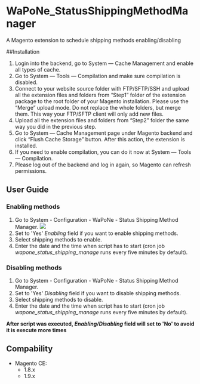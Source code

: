 # WaPoNe_StatusShippingMethodManager
A Magento extension to schedule shipping methods enabling/disabling

##Installation

1. Login into the backend, go to System — Cache Management and enable all types of cache.
2. Go to System — Tools — Compilation and make sure compilation is disabled.
3. Connect to your website source folder with FTP/SFTP/SSH and upload all the extension files and folders from “Step1” folder of the extension package to the root folder of your Magento installation.
Please use the “Merge” upload mode. Do not replace the whole folders, but merge them. This way your FTP/SFTP client will only add new files.
4. Upload all the extension files and folders from “Step2” folder the same way you did in the previous step.
5. Go to System — Cache Management page under Magento backend and click “Flush Cache Storage” button. After this action, the extension is installed.
6. If you need to enable compilation, you can do it now at System — Tools — Compilation.
7. Please log out of the backend and log in again, so Magento can refresh permissions.

## User Guide

### Enabling methods

1. Go to System - Configuration - WaPoNe - Status Shipping Method Manager.
![](doc/images/statusstaticblocksmanager_config.png)
2. Set to 'Yes' *Enabling* field if you want to enable shipping methods.
3. Select shipping methods to enable.
4. Enter the date and the time when script has to start (cron job *wapone_status_shipping_manage* runs every five minutes by default).

### Disabling methods

1. Go to System - Configuration - WaPoNe - Status Shipping Method Manager.
2. Set to 'Yes' *Disabling* field if you want to disable shipping methods.
3. Select shipping methods to disable.
4. Enter the date and the time when script has to start (cron job *wapone_status_shipping_manage* runs every five minutes by default).

**After script was executed, _Enabling/Disabling_ field will set to 'No' to avoid it is execute more times**

## Compability

- Magento CE:
  - 1.8.x
  - 1.9.x

